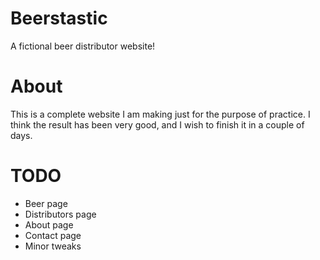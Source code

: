 # Beerstastic
A fictional beer distributor website!
# About
This is a complete website I am making just for the purpose of practice. I think the result has been very good, and I wish to finish it in a couple of days.
# TODO
+ Beer page
+ Distributors page
+ About page
+ Contact page
+ Minor tweaks
